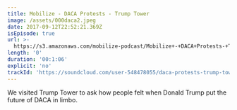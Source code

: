 ```yaml
---
title: Mobilize - DACA Protests - Trump Tower
image: /assets/000daca2.jpeg
date: 2017-09-12T22:52:21.369Z
isEpisode: true
url: >-
  https://s3.amazonaws.com/mobilize-podcast/Mobilize+-+DACA+Protests-+Trump+Tower.mp3
length: '0'
duration: '00:1:06'
explicit: 'no'
trackId: 'https://soundcloud.com/user-548478055/daca-protests-trump-tower'
---
```

We visited Trump Tower to ask how people felt when Donald Trump put the future of DACA in limbo.



